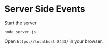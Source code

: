 Server Side Events
==================

Start the server

```
node server.js
```

Open `https://localhost:8443/` in your browser.
